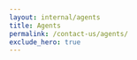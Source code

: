 ```yaml
---
layout: internal/agents
title: Agents
permalink: /contact-us/agents/
exclude_hero: true
---
```


<!--- This child document initializes the page in Jekyll. -->